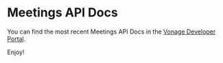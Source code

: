 # Meetings API Docs 

You can find the most recent Meetings API Docs in the [Vonage Developer Portal](https://developer.vonage.com/meetings/overview).

Enjoy! 
